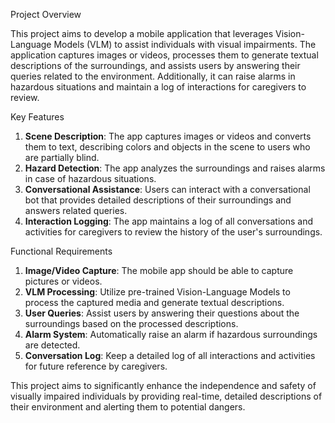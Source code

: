 Project Overview

This project aims to develop a mobile application that leverages Vision-Language Models (VLM) to assist individuals with visual impairments. The application captures images or videos, processes them to generate textual descriptions of the surroundings, and assists users by answering their queries related to the environment. Additionally, it can raise alarms in hazardous situations and maintain a log of interactions for caregivers to review.

Key Features

1. **Scene Description**: The app captures images or videos and converts them to text, describing colors and objects in the scene to users who are partially blind.
2. **Hazard Detection**: The app analyzes the surroundings and raises alarms in case of hazardous situations.
3. **Conversational Assistance**: Users can interact with a conversational bot that provides detailed descriptions of their surroundings and answers related queries.
4. **Interaction Logging**: The app maintains a log of all conversations and activities for caregivers to review the history of the user's surroundings.

Functional Requirements

1. **Image/Video Capture**: The mobile app should be able to capture pictures or videos.
2. **VLM Processing**: Utilize pre-trained Vision-Language Models to process the captured media and generate textual descriptions.
3. **User Queries**: Assist users by answering their questions about the surroundings based on the processed descriptions.
4. **Alarm System**: Automatically raise an alarm if hazardous surroundings are detected.
5. **Conversation Log**: Keep a detailed log of all interactions and activities for future reference by caregivers.

This project aims to significantly enhance the independence and safety of visually impaired individuals by providing real-time, detailed descriptions of their environment and alerting them to potential dangers.


